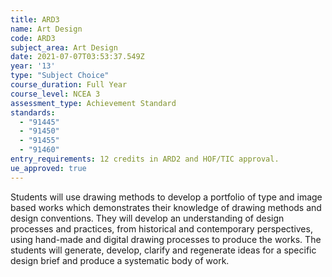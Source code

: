 ```yaml
---
title: ARD3
name: Art Design
code: ARD3
subject_area: Art Design
date: 2021-07-07T03:53:37.549Z
year: '13'
type: "Subject Choice"
course_duration: Full Year
course_level: NCEA 3
assessment_type: Achievement Standard
standards:
  - "91445"
  - "91450"
  - "91455"
  - "91460"
entry_requirements: 12 credits in ARD2 and HOF/TIC approval.
ue_approved: true
---
```

Students will use drawing methods to develop a portfolio of type and image based works which demonstrates their knowledge of drawing methods and design conventions. They will develop an understanding of design processes and practices, from historical and contemporary perspectives, using hand-made and digital drawing processes to produce the works. The students will generate, develop, clarify and regenerate ideas for a specific design brief and produce a systematic body of work.
